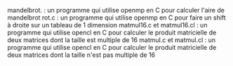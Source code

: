 mandelbrot. : un programme qui utilise openmp en C pour calculer l'aire de mandelbrot
rot.c : un programme qui utilise openmp en C pour faire un shift à droite sur un tableau de 1 dimension
matmul16.c et matmul16.cl : un programme qui utilise opencl en C pour calculer le produit matricielle de deux matrices dont la taille est multiple de 16
matmul.c et matmul.cl : un programme qui utilise opencl en C pour calculer le produit matricielle de deux matrices dont la taille n'est pas multiple de 16
